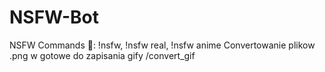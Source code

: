 # NSFW-Bot


NSFW Commands 🔞: !nsfw, !nsfw real, !nsfw anime
Convertowanie plikow .png w gotowe do zapisania gify /convert_gif
